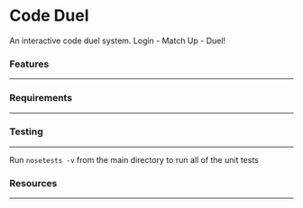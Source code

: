 Code Duel
===================

An interactive code duel system. Login - Match Up - Duel!

### Features
---------------


### Requirements
---------------


### Testing
---------------
Run `nosetests -v` from the main directory to run all of the unit tests

### Resources
---------------
